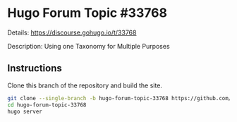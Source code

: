 # Hugo Forum Topic #33768

Details: <https://discourse.gohugo.io/t/33768>

Description: Using one Taxonomy for Multiple Purposes

## Instructions

Clone this branch of the repository and build the site.

```bash
git clone --single-branch -b hugo-forum-topic-33768 https://github.com/jmooring/hugo-testing hugo-forum-topic-33768
cd hugo-forum-topic-33768
hugo server
```
